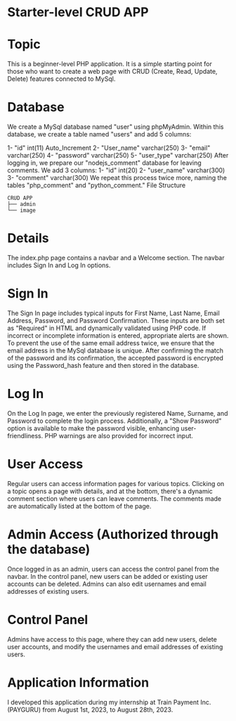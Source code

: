 # Starter-level CRUD APP
# Topic
This is a beginner-level PHP application.
It is a simple starting point for those who want to create a web page with CRUD (Create, Read, Update, Delete) features connected to MySql.

# Database
We create a MySql database named "user" using phpMyAdmin. Within this database, we create a table named "users" and add 5 columns:

1- "id" int(11) Auto_Increment
2- "User_name" varchar(250)
3- "email" varchar(250)
4- "password" varchar(250)
5- "user_type" varchar(250)
After logging in, we prepare our "nodejs_comment" database for leaving comments. We add 3 columns:
1- "id" int(20)
2- "user_name" varchar(300)
3- "comment" varchar(300)
We repeat this process twice more, naming the tables "php_comment" and "python_comment."
File Structure

```
CRUD APP
├── admin 
└── image
```
# Details
The index.php page contains a navbar and a Welcome section. The navbar includes Sign In and Log In options.

# Sign In
The Sign In page includes typical inputs for First Name, Last Name, Email Address, Password, and Password Confirmation. These inputs are both set as "Required" in HTML and dynamically validated using PHP code. If incorrect or incomplete information is entered, appropriate alerts are shown. To prevent the use of the same email address twice, we ensure that the email address in the MySql database is unique. After confirming the match of the password and its confirmation, the accepted password is encrypted using the Password_hash feature and then stored in the database.

# Log In
On the Log In page, we enter the previously registered Name, Surname, and Password to complete the login process. Additionally, a "Show Password" option is available to make the password visible, enhancing user-friendliness. PHP warnings are also provided for incorrect input.

# User Access
Regular users can access information pages for various topics. Clicking on a topic opens a page with details, and at the bottom, there's a dynamic comment section where users can leave comments. The comments made are automatically listed at the bottom of the page.

# Admin Access (Authorized through the database)
Once logged in as an admin, users can access the control panel from the navbar. In the control panel, new users can be added or existing user accounts can be deleted. Admins can also edit usernames and email addresses of existing users.

# Control Panel
Admins have access to this page, where they can add new users, delete user accounts, and modify the usernames and email addresses of existing users.

# Application Information
I developed this application during my internship at Train Payment Inc. (PAYGURU) from August 1st, 2023, to August 28th, 2023.
